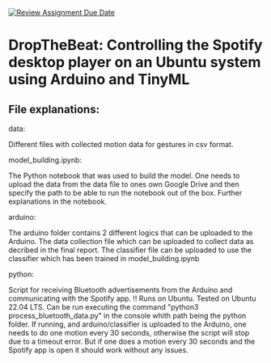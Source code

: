 [![Review Assignment Due Date](https://classroom.github.com/assets/deadline-readme-button-24ddc0f5d75046c5622901739e7c5dd533143b0c8e959d652212380cedb1ea36.svg)](https://classroom.github.com/a/cZeLoKcq)

# DropTheBeat: Controlling the Spotify desktop player on an Ubuntu system using Arduino and TinyML

## File explanations:

data:

Different files with collected motion data for gestures in csv format.

model_building.ipynb:

The Python notebook that was used to build the model. One needs to upload the data from the data file to ones own Google Drive and then specify the path to be able to run the notebook out of the box. Further explanations in the notebook.

arduino:

The arduino folder contains 2 different logics that can be uploaded to the Arduino. The data collection file which can be uploaded to collect data as decribed in the final report. The classifier file can be uploaded to use the classifier which has been trained in model_building.ipynb

python:

Script for receiving Bluetooth advertisements from the Arduino and communicating with the Spotify app. !! Runs on Ubuntu. Tested on Ubuntu 22.04 LTS. Can be run executing the command "python3 process_bluetooth_data.py" in the console whith path being the python folder. If running, and arduino/classifier is uploaded to the Arduino, one needs to do one motion every 30 seconds, otherwise the script will stop due to a timeout error. But if one does a motion every 30 seconds and the Spotify app is open it should work without any issues.